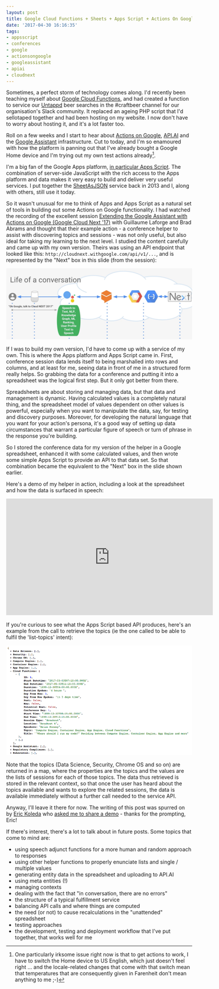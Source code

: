 ```yaml
---
layout: post
title: Google Cloud Functions + Sheets + Apps Script + Actions On Google = WIN
date: '2017-04-30 16:16:35'
tags:
- appsscript
- conferences
- google
- actionsongoogle
- googleassistant
- apiai
- cloudnext
---
```


Sometimes, a perfect storm of technology comes along. I'd recently been teaching myself about [Google Cloud Functions](https://cloud.google.com/functions/), and had created a function to service our [Untappd](https://untappd.com/user/qmacro) beer searches in the #craftbeer channel for our organisation's Slack community. It replaced an ageing PHP script that I'd sellotaped together and had been hosting on my website. I now don't have to worry about hosting it, and it's a lot faster too. 

Roll on a few weeks and I start to hear about [Actions on Google](https://developers.google.com/actions/), [API.AI](https://api.ai/) and the [Google Assistant](https://assistant.google.com/) infrastructure. Cut to today, and I'm so enamoured with how the platform is panning out that I've already bought a Google Home device and I'm trying out my own test actions already[^n].

I'm a big fan of the Google Apps platform, [in particular Apps Script](/tag/appsscript/). The combination of server-side JavaScript with the rich access to the Apps platform and data makes it very easy to build and deliver very useful services. I put together the [SheetAsJSON](/2013/10/04/sheetasjson-google-spreadsheet-data-as-json/) service back in 2013 and I, along with others, still use it today. 

So it wasn't unusual for me to think of Apps and Apps Script as a natural set of tools in building out some Actions on Google functionality. I had watched the recording of the excellent session [Extending the Google Assistant with Actions on Google (Google Cloud Next '17)](https://www.youtube.com/watch?v=7e0RGIul8Kk) with Guillaume Laforge and Brad Abrams and thought that their example action - a conference helper to assist with discovering topics and sessions - was not only useful, but also ideal for taking my learning to the next level. I studied the content carefully and came up with my own version. Theirs was using an API endpoint that looked like this: `http://cloudnext.withgoogle.com/api/v1/...`, and is represented by the "Next" box in this slide (from the session):

![](/content/images/2017/04/Screen-Shot-2017-04-30-at-09.09.26.png)

If I was to build my own version, I'd have to come up with a service of my own. This is where the Apps platform and Apps Script came in. First, conference session data lends itself to being marshalled into rows and columns, and at least for me, seeing data in front of me in a structured form really helps. So grabbing the data for a conference and putting it into a spreadsheet was the logical first step. But it only got better from there. 

Spreadsheets are about storing and managing data, but that data and management is dynamic. Having calculated values is a completely natural thing, and the spreadsheet model of values dependent on other values is powerful, especially when you want to manipulate the data, say, for testing and discovery purposes. Moreover, for developing the natural language that you want for your action's persona, it's a good way of setting up data circumstances that warrant a particular figure of speech or turn of phrase in the response you're building.

So I stored the conference data for my version of the helper in a Google spreadsheet, enhanced it with some calculated values, and then wrote some simple Apps Script to provide an API to that data set. So that combination became the equivalent to the "Next" box in the slide shown earlier. 

Here's a demo of my helper in action, including a look at the spreadsheet and how the data is surfaced in speech:

<iframe width="560" height="315" src="https://www.youtube.com/embed/98SNObLdZH8" frameborder="0" allowfullscreen></iframe>

If you're curious to see what the Apps Script based API produces, here's an example from the call to retrieve the topics (ie the one called to be able to fulfil the 'list-topics' intent):

![](/content/images/2017/04/Screen-Shot-2017-04-30-at-16.49.44.png)

Note that the topics (Data Science, Security, Chrome OS and so on) are returned in a map, where the properties are the topics and the values are the lists of sessions for each of those topics. The data thus retrieved is stored in the relevant context, so that once the user has heard about the topics available and wants to explore the related sessions, the data is available immediately without a further call needed to the service API.

Anyway, I'll leave it there for now. The writing of this post was spurred on by [Eric Koleda](https://twitter.com/erickoleda) who [asked me to share a demo](https://twitter.com/qmacro/status/857992647763517441) - thanks for the prompting, Eric! 

If there's interest, there's a lot to talk about in future posts. Some topics that come to mind are:

- using speech adjunct functions for a more human and random approach to responses
- using other helper functions to properly enunciate lists and single / multiple values
- generating entity data in the spreadsheet and uploading to API.AI 
- using meta entities (!)
- managing contexts
- dealing with the fact that "in conversation, there are no errors"
- the structure of a typical fulfillment service
- balancing API calls and where things are computed
- the need (or not) to cause recalculations in the "unattended" spreadsheet
- testing approaches
- the development, testing and deployment workflow that I've put together, that works well for me




[^n]: One particularly irksome issue right now is that to get actions to work, I have to switch the Home device to US English, which just doesn't feel right ... and the locale-related changes that come with that switch mean that temperatures that are consequently given in Farenheit don't mean anything to me ;-)